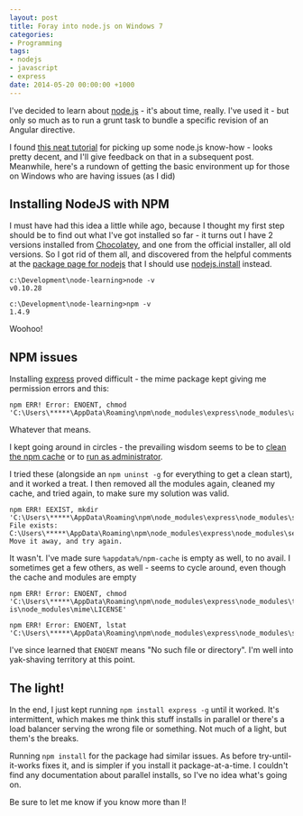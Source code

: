 ```yaml
---
layout: post
title: Foray into node.js on Windows 7
categories:
- Programming
tags:
- nodejs
- javascript
- express
date: 2014-05-20 00:00:00 +1000
---
```

I've decided to learn about [node.js](http://nodejs.org/) - it's about time, really.  I've used it - but only so much as to run a grunt task to bundle a specific revision of
an Angular directive.

I found [this neat tutorial](http://cwbuecheler.com/web/tutorials/2013/node-express-mongo/) for picking up some node.js know-how - looks pretty decent, and I'll give feedback
on that in a subsequent post.  Meanwhile, here's a rundown of getting the basic environment up for those on Windows who are having issues (as I did)

Installing NodeJS with NPM
----------
I must have had this idea a little while ago, because I thought my first step should be to find out what I've got installed so far - it turns out I have
2 versions installed from [Chocolatey](https://chocolatey.org/), and one from the official installer, all old versions.  So I got rid of them all, and discovered
from the helpful comments at the [package page for nodejs](https://chocolatey.org/packages/nodejs) that I should use
[nodejs.install](https://chocolatey.org/packages/nodejs.install) instead.

    c:\Development\node-learning>node -v
    v0.10.28

    c:\Development\node-learning>npm -v
    1.4.9

Woohoo!

NPM issues
----------
Installing [express](http://expressjs.com/) proved difficult - the mime package kept giving me permission errors and this:

    npm ERR! Error: ENOENT, chmod 'C:\Users\*****\AppData\Roaming\npm\node_modules\express\node_modules\accepts\node_modules\mime\README.md'

Whatever that means.

I kept going around in circles - the prevailing wisdom seems to be to [clean the npm cache](http://alicoding.com/how-to-fix-error-enoent-lstat-npm-when-trying-to-install-modules/)
or to [run as administrator](http://stackoverflow.com/questions/15272542/socket-io-installation-fails-on-windows-7-32-bit/23569456#23569456).

I tried these (alongside an `npm uninst -g` for everything to get a clean start), and it worked a treat.  I then removed all the modules again, cleaned my cache,
and tried again, to make sure my solution was valid.

    npm ERR! EEXIST, mkdir 'C:\Users\*****\AppData\Roaming\npm\node_modules\express\node_modules\send\node_modules\mime'
    File exists: C:\Users\*****\AppData\Roaming\npm\node_modules\express\node_modules\send\node_modules\mime
    Move it away, and try again.

It wasn't. I've made sure `%appdata%/npm-cache` is empty as well, to no avail.  I sometimes get a few others, as well - seems to cycle around, even though the cache
and modules are empty

    npm ERR! Error: ENOENT, chmod 'C:\Users\*****\AppData\Roaming\npm\node_modules\express\node_modules\type-is\node_modules\mime\LICENSE'

    npm ERR! Error: ENOENT, lstat 'C:\Users\*****\AppData\Roaming\npm\node_modules\express\node_modules\send\node_modules\mime\types\mime.types'

I've since learned that `ENOENT` means "No such file or directory".  I'm well into yak-shaving territory at this point.

The light!
----------
In the end, I just kept running `npm install express -g` until it worked. It's intermittent, which makes me think this stuff installs in parallel or there's a load balancer
serving the wrong file or something.  Not much of a light, but them's the breaks.

Running `npm install` for the package had similar issues.  As before try-until-it-works fixes it, and is simpler if you install it package-at-a-time.  I couldn't find
any documentation about parallel installs, so I've no idea what's going on.

Be sure to let me know if you know more than I!